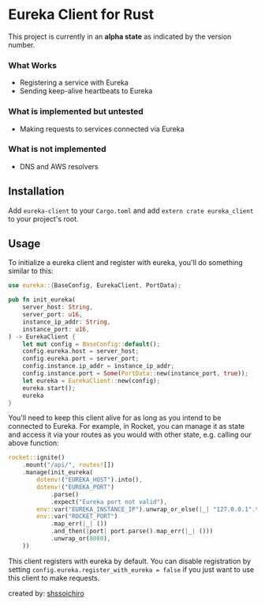 # Eureka Client for Rust

This project is currently in an **alpha state** as indicated by the version number.

### What Works

- Registering a service with Eureka
- Sending keep-alive heartbeats to Eureka

### What is implemented but untested

- Making requests to services connected via Eureka

### What is not implemented

- DNS and AWS resolvers

## Installation

Add `eureka-client` to your `Cargo.toml` and add `extern crate eureka_client` to your project's root.

## Usage

To initialize a eureka client and register with eureka, you'll do something similar to this:

```rust
use eureka::{BaseConfig, EurekaClient, PortData};

pub fn init_eureka(
    server_host: String,
    server_port: u16,
    instance_ip_addr: String,
    instance_port: u16,
) -> EurekaClient {
    let mut config = BaseConfig::default();
    config.eureka.host = server_host;
    config.eureka.port = server_port;
    config.instance.ip_addr = instance_ip_addr;
    config.instance.port = Some(PortData::new(instance_port, true));
    let eureka = EurekaClient::new(config);
    eureka.start();
    eureka
}
```

You'll need to keep this client alive for as long as you intend to be connected to Eureka.
For example, in Rocket, you can manage it as state and access it via your routes as you would with other state, e.g. calling our above function:

```rust
rocket::ignite()
    .mount("/api/", routes![])
    .manage(init_eureka(
        dotenv!("EUREKA_HOST").into(),
        dotenv!("EUREKA_PORT")
            .parse()
            .expect("Eureka port not valid"),
        env::var("EUREKA_INSTANCE_IP").unwrap_or_else(|_| "127.0.0.1".to_string()),
        env::var("ROCKET_PORT")
            .map_err(|_| ())
            .and_then(|port| port.parse().map_err(|_| ()))
            .unwrap_or(8080),
    ))
```

This client registers with eureka by default. You can disable registration by setting `config.eureka.register_with_eureka = false`
if you just want to use this client to make requests.


created by: [shssoichiro](https://github.com/shssoichiro/eureka-rs)
